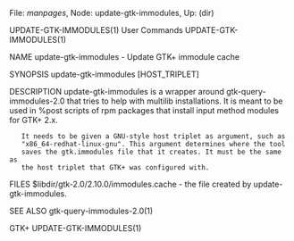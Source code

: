 File: *manpages*,  Node: update-gtk-immodules,  Up: (dir)

UPDATE-GTK-IMMODULES(1)          User Commands         UPDATE-GTK-IMMODULES(1)



NAME
       update-gtk-immodules - Update GTK+ immodule cache

SYNOPSIS
       update-gtk-immodules [HOST_TRIPLET]

DESCRIPTION
       update-gtk-immodules is a wrapper around gtk-query-immodules-2.0 that
       tries to help with multilib installations. It is meant to be used in
       %post scripts of rpm packages that install input method modules for
       GTK+ 2.x.


       It needs to be given a GNU-style host triplet as argument, such as
       "x86_64-redhat-linux-gnu". This argument determines where the tool
       saves the gtk.immodules file that it creates. It must be the same as
       the host triplet that GTK+ was configured with.


FILES
       $libdir/gtk-2.0/2.10.0/immodules.cache - the file created by update-
       gtk-immodules.


SEE ALSO
       gtk-query-immodules-2.0(1)



GTK+                                                   UPDATE-GTK-IMMODULES(1)
